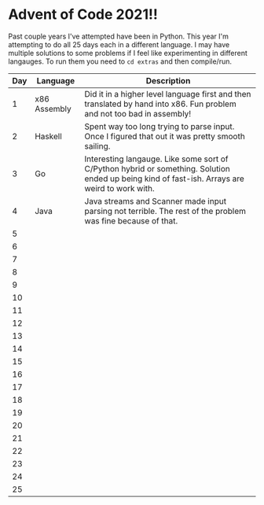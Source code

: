 # Advent of Code 2021!!

Past couple years I've attempted have been in Python. This year I'm attempting to do all 25 days each in a different language. I may have multiple solutions to some problems if I feel like experimenting in different langauges. To run them you need to `cd extras` and then compile/run.

| Day | Language | Description |
------|----------|-------------|
|1|x86 Assembly|Did it in a higher level language first and then translated by hand into x86. Fun problem and not too bad in assembly!|
|2|Haskell|Spent way too long trying to parse input. Once I figured that out it was pretty smooth sailing.|
|3|Go|Interesting langauge. Like some sort of C/Python hybrid or something. Solution ended up being kind of fast-ish. Arrays are weird to work with.|
|4|Java|Java streams and Scanner made input parsing not terrible. The rest of the problem was fine because of that.|
|5|
|6|
|7|
|8|
|9|
|10|
|11|
|12|
|13|
|14|
|15|
|16|
|17|
|18|
|19|
|20|
|21|
|22|
|23|
|24|
|25|
